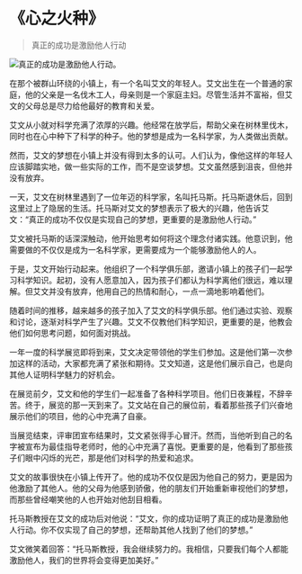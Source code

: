 # 《心之火种》
> 真正的成功是激励他人行动


![真正的成功是激励他人行动。](/images/096f8e6fe67747679cd7ae41fd43547a.jpg)

在那个被群山环绕的小镇上，有一个名叫艾文的年轻人。艾文出生在一个普通的家庭，他的父亲是一名伐木工人，母亲则是一个家庭主妇。尽管生活并不富裕，但艾文的父母总是尽力给他最好的教育和关爱。

艾文从小就对科学充满了浓厚的兴趣。他经常在放学后，帮助父亲在树林里伐木，同时也在心中种下了科学的种子。他的梦想是成为一名科学家，为人类做出贡献。

然而，艾文的梦想在小镇上并没有得到太多的认可。人们认为，像他这样的年轻人应该脚踏实地，做一些实际的工作，而不是空谈梦想。艾文虽然感到沮丧，但他并没有放弃。

一天，艾文在树林里遇到了一位年迈的科学家，名叫托马斯。托马斯退休后，回到这里过上了隐居的生活。托马斯对艾文的梦想表示了极大的兴趣，他告诉艾文：“真正的成功不仅仅是实现自己的梦想，更重要的是激励他人行动。”

艾文被托马斯的话深深触动，他开始思考如何将这个理念付诸实践。他意识到，他需要做的不仅仅是成为一名科学家，更需要成为一个能够激励他人的人。

于是，艾文开始行动起来。他组织了一个科学俱乐部，邀请小镇上的孩子们一起学习科学知识。起初，没有人愿意加入，因为孩子们都认为科学离他们很远，难以理解。但艾文并没有放弃，他用自己的热情和耐心，一点一滴地影响着他们。

随着时间的推移，越来越多的孩子加入了艾文的科学俱乐部。他们通过实验、观察和讨论，逐渐对科学产生了兴趣。艾文不仅教他们科学知识，更重要的是，他教会他们如何思考问题，如何面对挑战。

一年一度的科学展览即将到来，艾文决定带领他的学生们参加。这是他们第一次参加这样的活动，大家都充满了紧张和期待。艾文知道，这是他们展示自己，也是向其他人证明科学魅力的好机会。

在展览前夕，艾文和他的学生们一起准备了各种科学项目。他们日夜兼程，不辞辛苦。终于，展览的那一天到来了。艾文站在自己的展位前，看着那些孩子们兴奋地展示他们的项目，他的心中充满了自豪。

当展览结束，评审团宣布结果时，艾文紧张得手心冒汗。然而，当他听到自己的名字被宣布为最佳指导老师时，他的心中充满了喜悦。更重要的是，他看到了那些孩子们眼中闪烁的光芒，那是他们对科学的热爱和追求。

艾文的故事很快在小镇上传开了。他的成功不仅仅是因为他自己的努力，更是因为他激励了其他人。他的父母为他感到骄傲，他的朋友们开始重新审视他们的梦想，而那些曾经嘲笑他的人也开始对他刮目相看。

托马斯教授在艾文的成功后对他说：“艾文，你的成功证明了真正的成功是激励他人行动。你不仅实现了自己的梦想，还帮助其他人找到了他们的梦想。”

艾文微笑着回答：“托马斯教授，我会继续努力的。我相信，只要我们每个人都能激励他人，我们的世界将会变得更加美好。”